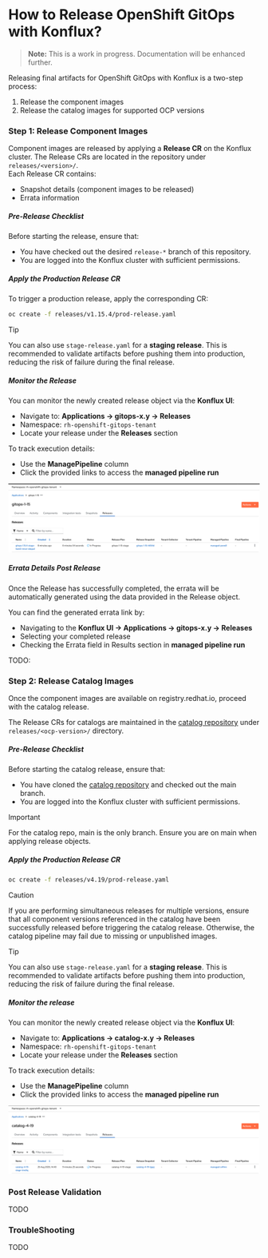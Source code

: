 # How to Release OpenShift GitOps with Konflux?

> **Note:** This is a work in progress. Documentation will be enhanced further.

Releasing final artifacts for OpenShift GitOps with Konflux is a two-step process: 
1. Release the component images
2. Release the catalog images for supported OCP versions


### Step 1: Release Component Images

Component images are released by applying a **Release CR** on the Konflux cluster.
The Release CRs are located in the repository under `releases/<version>/`.  
Each Release CR contains:
- Snapshot details (component images to be released)
- Errata information

##### Pre-Release Checklist

Before starting the release, ensure that:
- You have checked out the desired `release-*` branch of this repository.
- You are logged into the Konflux cluster with sufficient permissions.

##### Apply the Production Release CR

To trigger a production release, apply the corresponding CR:

```bash
oc create -f releases/v1.15.4/prod-release.yaml
```

> [!TIP]
> You can also use `stage-release.yaml` for a **staging release**.
This is recommended to validate artifacts before pushing them into production, reducing the risk of failure during the final release.

##### Monitor the Release

You can monitor the newly created release object via the **Konflux UI**:
- Navigate to: **Applications → gitops-x.y → Releases**
- Namespace: `rh-openshift-gitops-tenant`
- Locate your release under the **Releases** section

To track execution details:
- Use the **ManagePipeline** column
- Click the provided links to access the **managed pipeline run**

![Component Release](assets/component-release.png)

##### Errata Details Post Release

Once the Release has successfully completed, the errata will be automatically generated using the data provided in the Release object.

You can find the generated errata link by:
- Navigating to the **Konflux UI → Applications → gitops-x.y → Releases**
- Selecting your completed release
- Checking the Errata field in Results section in **managed pipeline run**

TODO: <IMAGE>

### Step 2: Release Catalog Images

Once the component images are available on registry.redhat.io, proceed with the catalog release.

The Release CRs for catalogs are maintained in the [catalog repository](https://github.com/rh-gitops-midstream/catalog) under `releases/<ocp-version>/` directory.

##### Pre-Release Checklist

Before starting the catalog release, ensure that:
- You have cloned the [catalog repository](https://github.com/rh-gitops-midstream/catalog) and checked out the main branch.
- You are logged into the Konflux cluster with sufficient permissions.

> [!IMPORTANT] 
> For the catalog repo, main is the only branch. Ensure you are on main when applying release objects.

##### Apply the Production Release CR

```bash
oc create -f releases/v4.19/prod-release.yaml
```

> [!CAUTION]
> If you are performing simultaneous releases for multiple versions, ensure that all component versions referenced in the catalog have been successfully released before triggering the catalog release.
Otherwise, the catalog pipeline may fail due to missing or unpublished images.

> [!TIP]
> You can also use `stage-release.yaml` for a **staging release**.
This is recommended to validate artifacts before pushing them into production, reducing the risk of failure during the final release.

##### Monitor the release

You can monitor the newly created release object via the **Konflux UI**:
- Navigate to: **Applications → catalog-x.y → Releases**
- Namespace: `rh-openshift-gitops-tenant`
- Locate your release under the **Releases** section

To track execution details:
- Use the **ManagePipeline** column
- Click the provided links to access the **managed pipeline run**

![Catalog Release](assets/catalog-release.png)

### Post Release Validation

TODO

### TroubleShooting

TODO

